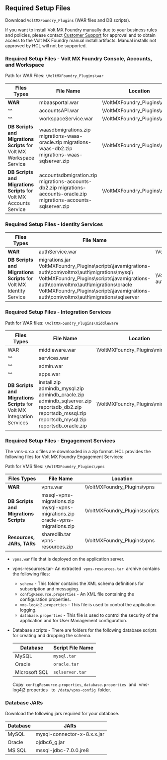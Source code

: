                              

Required Setup Files
--------------------

Download `VoltMXFoundry_Plugins` (WAR files and DB scripts).

If you want to install Volt MX Foundry manually due to your business rules and policies, please contact
[Customer Support](https://support.hcltechsw.com/csm) for approval and to obtain access to the Volt MX Foundry manual install artifacts. Manual installs not approved by HCL will not be supported.

### Required Setup Files - Volt MX Foundry Console, Accounts, and Workspace

Path for WAR Files: `\VoltMXFoundry_Plugins\war`

  
| Files Types | File Name | Location |
| --- | --- | --- |
| **WAR** | mbaasportal.war | \\VoltMXFoundry\_Plugins\\war |
|^^| accountsAPI.war | \\VoltMXFoundry\_Plugins\\war |
|^^| workspaceService.war | \\VoltMXFoundry\_Plugins\\war |
| **DB Scripts and Migrations Scripts** for Volt MX Workspace Service | waasdbmigrations.zip migrations-waas-oracle.zip migrations-waas-db2.zip migrations-waas-sqlserver.zip | \\VoltMXFoundry\_Plugins\\scripts |
| **DB Scripts and Migrations Scripts** for Volt MX Accounts Service | accountsdbmigration.zip migrations-accounts-db2.zip migrations-accounts-oracle.zip migrations-accounts-sqlserver.zip | \\VoltMXFoundry\_Plugins\\scripts |

### Required Setup Files - Identity Services

  
| Files Types | File Name | Location |
| --- | --- | --- |
| **WAR** | authService.war | \\VoltMXFoundry\_Plugins\\war |
| **DB Scripts and Migrations Scripts** for Volt MX Identity Service | migrations.jar VoltMXFoundry\_Plugins\\scripts\\javamigrations-auth\\com\\voltmx\\auth\\migrations\\mysql\\ VoltMXFoundry\_Plugins\\scripts\\javamigrations-auth\\com\\voltmx\\auth\\migrations\\oracle VoltMXFoundry\_Plugins\\scripts\\javamigrations-auth\\com\\voltmx\\auth\\migrations\\sqlserver | \\VoltMXFoundry\_Plugins\\scripts\\javamigrations-auth |

### Required Setup Files - Integration Services

Path for WAR files: `\VoltMXFoundry_Plugins\middleware`

  
| Files Types | File Name | Location |
| --- | --- | --- |
| WAR | middleware.war | \\VoltMXFoundry\_Plugins\\middleware |
|^^| services.war |
|^^| admin.war |
|^^| apps.war |
| **DB Scripts and Migrations Scripts** for Volt MX Integration Services | install.zip admindb\_mysql.zip admindb\_oracle.zip admindb\_sqlserver.zip reportsdb\_db2.zip reportsdb\_mssql.zip reportsdb\_mysql.zip reportsdb\_oracle.zip | \\VoltMXFoundry\_Plugins\\middleware |

### Required Setup Files - Engagement Services

The vms-x.x.x.x files are downloaded in a zip format. HCL provides the following files for Volt MX Foundry Engagement Services:

Path for VMS files: `\VoltMXFoundry_Plugins\vpns`

  
| Files Types | File Name | Location |
| --- | --- | --- |
| **WAR** | vpns.war | \\VoltMXFoundry\_Plugins\\vpns |
| **DB Scripts and Migrations Scripts** | mssql-vpns-migrations.zip mysql-vpns-migrations.zip oracle-vpns-migrations.zip | \\VoltMXFoundry\_Plugins\\scripts |
| **Resources, JARs, TARs** | sharedlib.tar vpns-resources.zip | \\VoltMXFoundry\_Plugins\\vpns |

*   `vpns.wa`r file that is deployed on the application server.
*   vpns-resources.tar\- An extracted  `vpns-resources.tar`  archive contains the following files:
    *   `schema` \- This folder contains the XML schema definitions for subscription and messaging.
    *   `configResource.properties` - An XML file containing the configuration properties.
    *   `vms-log4j2.properties` - This file is used to control the application logging.
    *   `database.properties` - This file is used to control the security of the application and for User Management configuration.
*   Database scripts - There are folders for the following database scripts for creating and dropping the schema.
    
    | Database | Script File Name |
    | --- | --- |
    | MySQL | `mysql.tar` |
    | Oracle | `oracle.tar` |
    | Microsoft SQL | `sqlserver.tar` |
    
    Copy  `configResource.properties`, `database.properties`  and  vms-log4j2.properties   to  `/data/vpns-config`  folder.
    

### Database JARs

Download the following jars required for your database.


  
| Database | JARs |
| --- | --- |
| MySQL | mysql-connector-x-8.x.x.jar |
| Oracle | ojdbc6\_g.jar |
| MS SQL | mssql-jdbc-7.0.0.jre8 |

